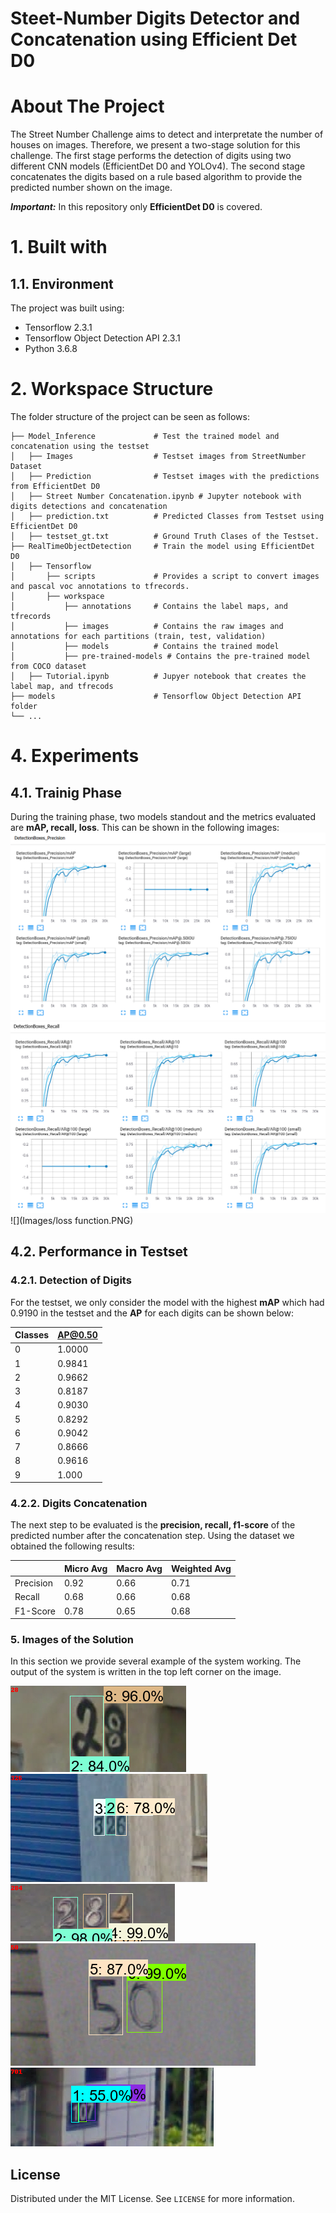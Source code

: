 # Steet-Number Digits Detector and Concatenation using Efficient Det D0

<!-- PROJECT SHIELDS -->
<!--
* I'm using markdown "reference style" links for readability.
* Reference links are enclosed in brackets [ ] instead of parentheses ( ).
* See the bottom of this document for the declaration of the reference variables
* for contributors-url, forks-url, etc. This is an optional, concise syntax you may use.
* https://www.markdownguide.org/basic-syntax/#reference-style-links
-->
<!--[![Contributors][contributors-shield]][contributors-url]
[![Forks][forks-shield]][forks-url]
[![Stargazers][stars-shield]][stars-url]
[![Issues][issues-shield]][issues-url]
[![MIT License][license-shield]][license-url]-->


<!-- ABOUT THE PROJECT -->
# About The Project
The Street Number Challenge aims to detect and interpretate the number of houses on images. Therefore, we present a two-stage solution for this challenge. The first stage performs the detection of digits using two different CNN models (EfficientDet D0 and YOLOv4). The second stage concatenates the digits based on a rule based algorithm to provide the predicted number shown on the image.

***Important:*** In this repository only **EfficientDet D0** is covered.

# 1. Built with
## 1.1. Environment
The project was built using:
* Tensorflow 2.3.1
* Tensorflow Object Detection API 2.3.1
* Python 3.6.8

# 2. Workspace Structure
The folder structure of the project can be seen as follows:

```
├── Model_Inference             # Test the trained model and concatenation using the testset 
│   ├── Images                  # Testset images from StreetNumber Dataset
│   ├── Prediction              # Testset images with the predictions from EfficientDet D0
│   ├── Street Number Concatenation.ipynb # Jupyter notebook with digits detections and concatenation
│   ├── prediction.txt          # Predicted Classes from Testset using EfficientDet D0
│   ├── testset_gt.txt          # Ground Truth Clases of the Testset.
├── RealTimeObjectDetection     # Train the model using EfficientDet D0 
│   ├── Tensorflow                      
│       ├── scripts             # Provides a script to convert images and pascal voc annotations to tfrecords.
│       ├── workspace           
│           ├── annotations     # Contains the label maps, and tfrecords
│           ├── images          # Contains the raw images and annotations for each partitions (train, test, validation)
│           ├── models          # Contains the trained model
│           ├── pre-trained-models # Contains the pre-trained model from COCO dataset
│   ├── Tutorial.ipynb          # Jupyer notebook that creates the label map, and tfrecods
├── models                      # Tensorflow Object Detection API folder
└── ...
```
# 4. Experiments
## 4.1. Trainig Phase
During the training phase, two models standout and the metrics evaluated are **mAP, recall, loss**. This can be shown in the following images:
![](Images/mAP.PNG)
![](Images/Recall.PNG)
![](Images/loss function.PNG)

## 4.2. Performance in Testset
### 4.2.1. Detection of Digits
For the testset, we only consider the model with the highest **mAP** which had 0.9190 in the testset and the **AP** for each digits can be shown below: 

| Classes  | AP@0.50  | 
|----------|----------|
|    0     |  1.0000  |                
|    1     |  0.9841  |
|    2     |  0.9662  |
|    3     |  0.8187  |
|    4     |  0.9030  |
|    5     |  0.8292  |
|    6     |  0.9042  | 
|    7     |  0.8666  |
|    8     |  0.9616  |
|    9     |  1.000   |

### 4.2.2. Digits Concatenation
The next step to be evaluated is the **precision, recall, f1-score** of the predicted number after the concatenation step. Using the dataset we obtained the following results:

|            | Micro Avg  | Macro Avg  |  Weighted Avg  | 
|------------|------------|------------|----------------|
| Precision  |    0.92    |    0.66    |      0.71      |
| Recall     |    0.68    |    0.66    |      0.68     |
| F1-Score   |    0.78    |    0.65    |      0.68      |

### 5. Images of the Solution
In this section we provide several example of the system working. The output of the system is written in the top left corner on the image.

![](Images/585.png)  ![](Images/618.png) ![](Images/509.png)
![](Images/534.png)  ![](Images/552.png)

<!-- LICENSE -->
## License

Distributed under the MIT License. See `LICENSE` for more information.

<!-- MARKDOWN LINKS & IMAGES -->
<!-- https://www.markdownguide.org/basic-syntax/#reference-style-links -->
[contributors-shield]: https://img.shields.io/github/contributors/othneildrew/Best-README-Template.svg?style=for-the-badge
[contributors-url]: https://github.com/othneildrew/Best-README-Template/graphs/contributors
[forks-shield]: https://img.shields.io/github/forks/othneildrew/Best-README-Template.svg?style=for-the-badge
[forks-url]: https://github.com/othneildrew/Best-README-Template/network/members
[stars-shield]: https://img.shields.io/github/stars/othneildrew/Best-README-Template.svg?style=for-the-badge
[stars-url]: https://github.com/othneildrew/Best-README-Template/stargazers
[issues-shield]: https://img.shields.io/github/issues/othneildrew/Best-README-Template.svg?style=for-the-badge
[issues-url]: https://github.com/othneildrew/Best-README-Template/issues
[license-shield]: https://img.shields.io/github/license/othneildrew/Best-README-Template.svg?style=for-the-badge
[license-url]: https://github.com/othneildrew/Best-README-Template/blob/master/LICENSE.txt
